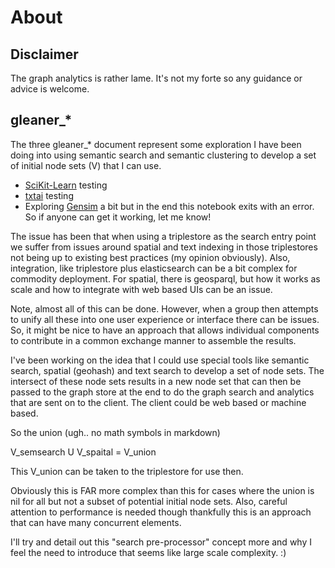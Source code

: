 # About

## Disclaimer

The graph analytics is rather lame.  It's not my forte so any guidance or advice is welcome.  

## gleaner_*

The three gleaner_* document represent some exploration I have been doing into using semantic search and 
semantic clustering to develop a set of initial node sets (V) that I can use. 


* [SciKit-Learn](https://scikit-learn.org/stable/) testing
* [txtai](https://github.com/neuml/txtai) testing
* Exploring [Gensim](https://radimrehurek.com/gensim/index.html) a bit but in the end this notebook exits
with an error.  So if anyone can get it working, let me know!


 The issue has been that 
when using a triplestore as the search entry point we suffer from issues around spatial and text indexing 
in those triplestores not being up to existing best practices (my opinion obviously).  Also, integration, like triplestore plus 
elasticsearch can be a bit complex for commodity deployment.  For spatial, there is geosparql, but how it works
as scale and how to integrate with web based UIs can be an issue.

Note, almost all of this can be done.  However, when a group then attempts to unify all these into one user 
experience or interface there can be issues.  So, it might be nice to have an approach that allows 
individual components to contribute in a common exchange manner to assemble the results.  

I've been working on the idea that I could use special tools like semantic search, spatial (geohash) and 
text search to develop a set of node sets.   The intersect of these node sets results in a new node set 
that can then be passed to the graph store at the end to do the graph search and analytics that are sent
on to the client.  The client could be web based or machine based.  

So the union (ugh..  no math symbols in markdown)

V_semsearch U V_spaital = V_union

This V_union can be taken to the triplestore for use then.

Obviously this is FAR more complex than this for cases where the union is nil for all but not a subset of potential initial node sets.  Also, careful attention to performance is needed though thankfully this is an approach that can have many concurrent
elements. 

I'll try and detail out this "search pre-processor" concept more and why I feel the need to introduce that seems like
large scale complexity.  :)